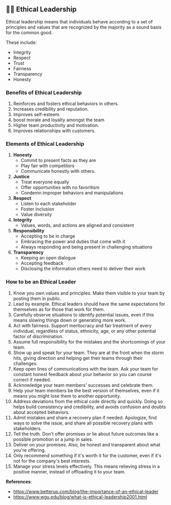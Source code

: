 ## 🧑‍⚖️ Ethical Leadership

Ethical leadership means that individuals behave according to a set of principles and values that are recognized by the majority as a sound basis for the common good. 

These include:
- Integrity
- Respect
- Trust
- Fairness
- Transparency
- Honesty

### Benefits of Ethical Leadership

1. Reinforces and fosters ethical behaviors in others.
2. Increases credibility and reputation.
3. Improves self-esteem.
4. boost morale and loyalty amongst the team
5. Higher team productivity and motivation.
6. Improves relationships with customers. 

### Elements of Ethical Leadership

1. **Honesty**
   * Commit to present facts as they are
   * Play fair with competitors
   * Communicate honestly with others.
2. **Justice**
   * Treat everyone equally
   * Offer opportunities with no favoritism
   * Condemn improper behaviors and manipulations
3. **Respect**
   * Listen to each stakeholder
   * Foster inclusion
   * Value diversity
4. **Integrity**
   * Values, words, and actions are aligned and consistent
5. **Responsibility**
   * Accepting to be in charge
   * Embracing the power and duties that come with it
   * Always responding and being present in challenging situations
6. **Transparency**
   * Keeping an open dialogue
   * Accepting feedback
   * Disclosing the information others need to deliver their work

### How to be an Ethical Leader

1. Know you own values and principles. Make them visible to your team by posting them in public.
2. Lead by example. Ethical leaders should have the same expectations for themselves as for those that work for them. 
3. Carefully observe situations to identify potential issues, even if this means slowing things down or generating more work. 
4. Act with fairness. Support meritocracy and fair treatment of every individual, regardless of status, ethnicity, age, or any other potential factor of discrimination.
5. Assume full responsibility for the mistakes and the shortcomings of your team.
6. Show up and speak for your team. They are at the front when the storm hits, giving direction and helping get their teams through their challenges.
7. Keep open lines of communications with the team. Ask your team for constant honest feedback about your behavior so you can course correct if needed.
8. Acknowledge your team members' successes and celebrate them.
9. Help your team members be the best version of themselves, even if it means you might lose them to another opportunity.
10. Address deviations from the ethical code directly and quickly. Doing so helps build consistency and credibility, and avoids confusion and doubts about accepted behaviors.
11. Admit mistakes and share a recovery plan if needed. Apologize, find ways to solve the issue, and share all possible recovery plans with stakeholders.
12. Tell the truth. Don't offer promises or lie about future outcomes like a possible promotion or a jump in sales.
13. Deliver on your promises. Also, be honest and transparent about what you're offering.
14. Only recommend something if it's worth it for the customer, even if it's not for the company's best interests.
15. Manage your stress levels effectively. This means relieving stress in a positive manner, instead of offloading it to your team.

**References**:  
- https://www.betterup.com/blog/the-importance-of-an-ethical-leader  
- https://www.wgu.edu/blog/what-is-ethical-leadership2001.html